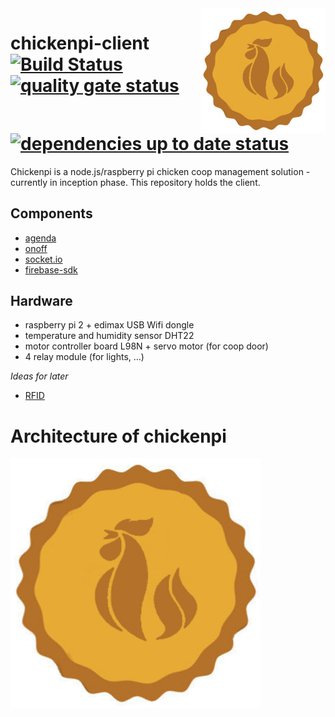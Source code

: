 <img style="float: right;" alt="chickenpi logo" src="https://github.com/joergsesterhenn/chickenpi/raw/master/chickenpi.png" height="200">

# chickenpi-client  [![Build Status](https://travis-ci.org/joergsesterhenn/chickenpi-app.svg?branch=docs)](https://travis-ci.org/joergsesterhenn/chickenpi-app) <a href="https://sonarcloud.io/dashboard?id=de.chickenpi:chickenpi-app"><img alt="quality gate status" src="https://sonarcloud.io/api/badges/gate?key=de.chickenpi:chickenpi-app"/></a> <a href="https://david-dm.org/joergsesterhenn/chickenpi-app"> <img alt="dependencies up to date status" src="https://david-dm.org/joergsesterhenn/chickenpi-app.svg"/></a>
Chickenpi is a node.js/raspberry pi chicken coop management solution - currently in inception phase.
This repository holds the client. 

## Components 
* [agenda](https://github.com/agenda/agenda) 
* [onoff](https://github.com/fivdi/onoff) 
* [socket.io](https://github.com/socketio/socket.io)
* [firebase-sdk](https://firebase.google.com/support/release-notes/js)


## Hardware
* raspberry pi 2 + edimax USB Wifi dongle
* temperature and humidity sensor DHT22
* motor controller board L98N + servo motor (for coop door)
* 4 relay module (for lights, ...)

_Ideas for later_
* [RFID](http://www.sunspot.co.uk/Projects/RFID/Chickens_RFID.html)

# Architecture of chickenpi
<img alt="architecture" src="https://github.com/joergsesterhenn/chickenpi/blob/docs/chickenpi.png" height="400">
